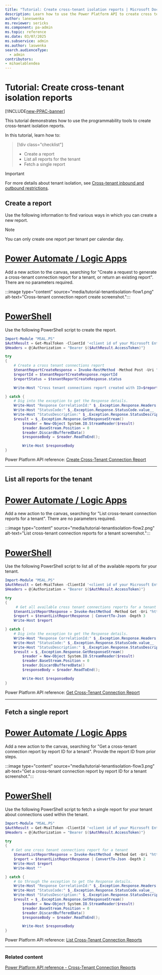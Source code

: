 ```yaml
---
title: "Tutorial: Create cross-tenant isolation reports | Microsoft Docs"
description: Learn how to use the Power Platform API to create cross tenant isolation reports.
author: laneswenka
ms.reviewer: sericks
ms.component: pa-admin
ms.topic: reference
ms.date: 03/07/2025
ms.subservice: admin
ms.author: laswenka
search.audienceType: 
  - admin
contributors:
- mihaelablendea 
---
```


# Tutorial: Create cross-tenant isolation reports

[!INCLUDE[new-PPAC-banner](~/includes/new-PPAC-banner.md)]

This tutorial demonstrates how to use the programmability tools to create cross-tenant isolation reports.

In this tutorial, learn how to:

> [!div class="checklist"]
> + Create a report
> + List all reports for the tenant
> + Fetch a single report

> [!IMPORTANT]
> For more details about tenant isolation, see [Cross-tenant inbound and outbound restrictions](cross-tenant-restrictions.md).

## Create a report
Use the following information to find various ways in which you can create a new report. 

> [!NOTE]
> You can only create one report per tenant per calendar day.

# [Power Automate / Logic Apps](#tab/Automate)
Add a new action to the canvas, searching for "Create a request to generate a cross-tenant connection report for a tenant, or return an existing report".  There are no parameters required.

:::image type="content" source="media/tutorial-tenantisolation-flow1.png" alt-text="Cross-tenant connection report create screenshot.":::

# [PowerShell](#tab/PowerShell)
Use the following PowerShell script to create the report.

```PowerShell
Import-Module "MSAL.PS"
$AuthResult = Get-MsalToken -ClientId '<client id of your Microsoft Entra ID application registration>' -Scope 'https://api.powerplatform.com/.default'
$Headers = @{Authorization = "Bearer $($AuthResult.AccessToken)"}

try 
{
    # Create a cross tenant connections report
    $tenantReportCreateResponse = Invoke-RestMethod -Method Post -Uri "https://api.powerplatform.com/governance/crossTenantConnectionReports?api-version=2022-03-01-preview" -Headers $Headers -Body ""
    $reportId = $tenantReportCreateResponse.reportId
    $reportStatus = $tenantReportCreateResponse.status

    Write-Host "Cross tenant connections report created with ID=$reportId and status=$reportStatus" 

} catch {
    # Dig into the exception to get the Response details.
    Write-Host "Response CorrelationId:" $_.Exception.Response.Headers["x-ms-correlation-id"]
    Write-Host "StatusCode:" $_.Exception.Response.StatusCode.value__ 
    Write-Host "StatusDescription:" $_.Exception.Response.StatusDescription
    $result = $_.Exception.Response.GetResponseStream()
        $reader = New-Object System.IO.StreamReader($result)
        $reader.BaseStream.Position = 0
        $reader.DiscardBufferedData()
        $responseBody = $reader.ReadToEnd();

        Write-Host $responseBody
}
```

Power Platform API reference: [Create Cross-Tenant Connection Report](/rest/api/power-platform/governance/cross-tenant-connection-reports/create-cross-tenant-connection-report)

---

## List all reports for the tenant

# [Power Automate / Logic Apps](#tab/Automate)
Add a new action to the canvas, searching for "List cross-tenant connection reports for a tenant".  There are no parameters required.

:::image type="content" source="media/tutorial-tenantisolation-flow2.png" alt-text="List cross-tenant connection reports for a tenant screenshot.":::

# [PowerShell](#tab/PowerShell)
Use the following PowerShell script to list all of the available reports for your tenant.

```PowerShell
Import-Module "MSAL.PS"
$AuthResult = Get-MsalToken -ClientId '<client id of your Microsoft Entra ID application registration>' -Scope 'https://api.powerplatform.com/.default'
$Headers = @{Authorization = "Bearer $($AuthResult.AccessToken)"}

try 
{
     # Get all available cross tenant connections reports for a tenant
    $tenantListReportResponse = Invoke-RestMethod -Method Get -Uri "https://api.powerplatform.com/governance/crossTenantConnectionReports?api-version=2022-03-01-preview" -Headers $Headers
    $report = $tenantListReportResponse | ConvertTo-Json -Depth 3 
    Write-Host $report 

} catch {
    # Dig into the exception to get the Response details.
    Write-Host "Response CorrelationId:" $_.Exception.Response.Headers["x-ms-correlation-id"]
    Write-Host "StatusCode:" $_.Exception.Response.StatusCode.value__ 
    Write-Host "StatusDescription:" $_.Exception.Response.StatusDescription
    $result = $_.Exception.Response.GetResponseStream()
        $reader = New-Object System.IO.StreamReader($result)
        $reader.BaseStream.Position = 0
        $reader.DiscardBufferedData()
        $responseBody = $reader.ReadToEnd();

        Write-Host $responseBody
}
```

Power Platform API reference: [Get Cross-Tenant Connection Report](/rest/api/power-platform/governance/cross-tenant-connection-reports/get-cross-tenant-connection-report)

---

## Fetch a single report

# [Power Automate / Logic Apps](#tab/Automate)
Add a new action to the canvas, searching for "Get a cross-tenant connection report by report ID for a tenant".  Provide the report ID from prior steps.

:::image type="content" source="media/tutorial-tenantisolation-flow3.png" alt-text="Get a cross-tenant connection report by report ID for a tenant screenshot.":::

# [PowerShell](#tab/PowerShell)
Use the following PowerShell script to fetch a single report for your tenant about connections used within the tenant.

```PowerShell
Import-Module "MSAL.PS"
$AuthResult = Get-MsalToken -ClientId '<client id of your Microsoft Entra ID application registration>' -Scope 'https://api.powerplatform.com/.default'
$Headers = @{Authorization = "Bearer $($AuthResult.AccessToken)"}

try 
{
   # Get one cross tenant connections report for a tenant
    $tenantListReportResponse = Invoke-RestMethod -Method Get -Uri "https://api.powerplatform.com/governance/crossTenantConnectionReports/{$reportId}?api-version=2022-03-01-preview" -Headers $Headers
    $report = $tenantListReportResponse | ConvertTo-Json -Depth 2 
    Write-Host $report
    Write-Host "" 

} catch {
    # Go through the exception to get the Response details.
    Write-Host "Response CorrelationId:" $_.Exception.Response.Headers["x-ms-correlation-id"]
    Write-Host "StatusCode:" $_.Exception.Response.StatusCode.value__ 
    Write-Host "StatusDescription:" $_.Exception.Response.StatusDescription
    $result = $_.Exception.Response.GetResponseStream()
        $reader = New-Object System.IO.StreamReader($result)
        $reader.BaseStream.Position = 0
        $reader.DiscardBufferedData()
        $responseBody = $reader.ReadToEnd();

        Write-Host $responseBody
}
```

Power Platform API reference: [List Cross-Tenant Connection Reports](/rest/api/power-platform/governance/cross-tenant-connection-reports/list-cross-tenant-connection-reports)

---

### Related content

[Power Platform API reference - Cross-Tenant Connection Reports](/rest/api/power-platform/governance/cross-tenant-connection-reports)

